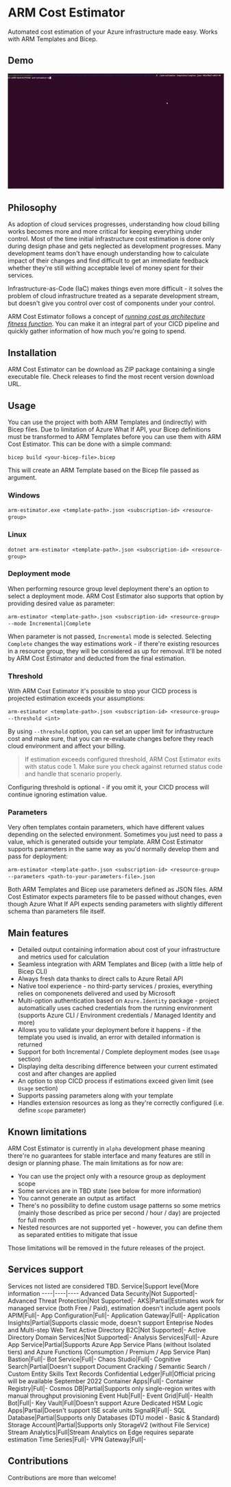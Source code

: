 # ARM Cost Estimator
Automated cost estimation of your Azure infrastructure made easy. Works with ARM Templates and Bicep.

## Demo
![arm-estimator-demo](docs/arm-estimator.gif)

## Philosophy
As adoption of cloud services progresses, understanding how cloud billing works becomes more and more critical for keeping everything under control. Most of the time initial infrastructure cost estimation is done only during design phase and gets neglected as development progresses. Many development teams don't have enough understanding how to calculate impact of their changes and find difficult to get an immediate feedback whether they're still withing acceptable level of money spent for their services.

Infrastructure-as-Code (IaC) makes things even more difficult - it solves the problem of cloud infrastructure treated as a separate development stream, but doesn't give you control over cost of components under your control.

ARM Cost Estimator follows a concept of [_running cost as architecture fitness function_](https://www.thoughtworks.com/radar/techniques/run-cost-as-architecture-fitness-function). You can make it an integral part of your CICD pipeline and quickly gather information of how much you're going to spend.

## Installation
ARM Cost Estimator can be download as ZIP package containing a single executable file. Check releases to find the most recent version download URL.

## Usage
You can use the project with both ARM Templates and (indirectly) with Bicep files. Due to limitation of Azure What If API, your Bicep definitions must be transformed to ARM Templates before you can use them with ARM Cost Estimator. This can be done with a simple command:
```
bicep build <your-bicep-file>.bicep
```
This will create an ARM Template based on the Bicep file passed as argument.
### Windows
```
arm-estimator.exe <template-path>.json <subscription-id> <resource-group>
```
### Linux
```
dotnet arm-estimator <template-path>.json <subscription-id> <resource-group>
```
### Deployment mode
When performing resource group level deployment there's an option to select a deployment mode. ARM Cost Estimator also supports that option by providing desired value as parameter:
```
arm-estimator <template-path>.json <subscription-id> <resource-group> --mode Incremental|Complete
```

When parameter is not passed, `Incremental` mode is selected. Selecting `Complete` changes the way estimations work - if there're existing resources in a resource group, they will be considered as up for removal. It'll be noted by ARM Cost Estimator and deducted from the final estimation.

### Threshold
With ARM Cost Estimator it's possible to stop your CICD process is projected estimation exceeds your assumptions:
```
arm-estimator <template-path>.json <subscription-id> <resource-group> --threshold <int>
```

By using `--threshold` option, you can set an upper limit for infrastructure cost and make sure, that you can re-evaluate changes before they reach cloud environment and affect your billing.
> If estimation exceeds configured threshold, ARM Cost Estimator exits with status code 1. Make sure you check against returned status code and handle that scenario properly. 

Configuring threshold is optional - if you omit it, your CICD process will continue ignoring estimation value.

### Parameters
Very often templates contain parameters, which have different values depending on the selected environment. Sometimes you just need to pass a value, which is generated outside your template. ARM Cost Estimator supports parameters in the same way as you'd normally develop them and pass for deployment:
```
arm-estimator <template-path>.json <subscription-id> <resource-group> --parameters <path-to-your-parameters-file>.json
```
Both ARM Templates and Bicep use parameters defined as JSON files. ARM Cost Estimator expects parameters file to be passed without changes, even though Azure What If API expects sending parameters with slightly different schema than parameters file itself.

## Main features
* Detailed output containing information about cost of your infrastructure and metrics used for calculation
* Seamless integration with ARM Templates and Bicep (with a little help of Bicep CLI)
* Always fresh data thanks to direct calls to Azure Retail API
* Native tool experience - no third-party services / proxies, everything relies on componenets delivered and used by Microsoft
* Multi-option authentication based on `Azure.Identity` package - project automatically uses cached credentials from the running environment (supports Azure CLI / Environment credentials / Managed Identity and more)
* Allows you to validate your deployment before it happens - if the template you used is invalid, an error with detailed information is returned
* Support for both Incremental / Complete deployment modes (see `Usage` section)
* Displaying delta describing difference between your current estimated cost and after changes are applied
* An option to stop CICD process if estimations exceed given limit (see `Usage` section)
* Supports passing parameters along with your template
* Handles extension resources as long as they're correctly configured (i.e. define `scope` parameter)

## Known limitations
ARM Cost Estimator is currently in `alpha` development phase meaning there're no guarantees for stable interface and many features are still in design or planning phase. The main limitations as for now are:
* You can use the project only with a resource group as deployment scope
* Some services are in TBD state (see below for more information)
* You cannot generate an output as artifact
* There's no possibility to define custom usage patterns so some metrics (mainly those described as price per second / hour / day) are projected for full month
* Nested resources are not supported yet - however, you can define them as separated entities to mitigate that issue

Those limitations will be removed in the future releases of the project.

## Services support
Services not listed are considered TBD.
Service|Support level|More information
----|----|----
Advanced Data Security|Not Supported|-
Advanced Threat Protection|Not Supported|-
AKS|Partial|Estimates work for managed service (both Free / Paid), estimation doesn't include agent pools
APIM|Full|-
App Configuration|Full|-
Application Gateway|Full|-
Application Insights|Partial|Supports classic mode, doesn't support Enteprise Nodes and Multi-step Web Test
Active Directory B2C|Not Supported|-
Active Directory Domain Services|Not Supported|-
Analysis Services|Full|-
Azure App Service|Partial|Supports Azure App Service Plans (without Isolated tiers) and Azure Functions (Consumption / Premium / App Service Plan)
Bastion|Full|-
Bot Service|Full|-
Chaos Studio|Full|-
Cognitive Search|Partial|Doesn't support Document Cracking / Semantic Search / Custom Entity Skills Text Records
Confidential Ledger|Full|Official pricing will be available September 2022
Container Apps|Full|-
Container Registry|Full|-
Cosmos DB|Partial|Supports only single-region writes with manual throughput provisioning
Event Hub|Full|-
Event Grid|Full|-
Health Bot|Full|-
Key Vault|Full|Doesn't support Azure Dedicated HSM
Logic Apps|Partial|Doesn't support ISE scale units
SignalR|Full|-
SQL Database|Partial|Supports only Databases (DTU model - Basic & Standard)
Storage Account|Partial|Supports only StorageV2 (without File Service)
Stream Analytics|Full|Stream Analytics on Edge requires separate estimation
Time Series|Full|-
VPN Gateway|Full|-

## Contributions
Contributions are more than welcome!
